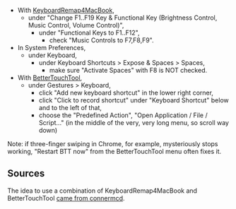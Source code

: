 - With [KeyboardRemap4MacBook][],
    - under "Change F1..F19 Key & Functional Key (Brightness Control,
      Music Control, Volume Control)",
        - under "Functional Keys to F1..F12",
            - check "Music Controls to F7,F8,F9".
- In System Preferences,
    - under Keyboard,
        - under Keyboard Shortcuts > Expose & Spaces > Spaces,
            - make sure "Activate Spaces" with F8 is NOT checked.
- With [BetterTouchTool][],
    - under Gestures > Keyboard,
        - click "Add new keyboard shortcut" in the lower right corner,
        - click "Click to record shortcut" under "Keyboard Shortcut"
          below and to the left of that,
        - choose the "Predefined Action",
          "Open Application / File / Script..." (in the middle of the
          very, very long menu, so scroll way down)

[KeyboardRemap4MacBook]: http://pqrs.org/macosx/keyremap4macbook/
[BetterTouchTool]: http://blog.boastr.net/

Note: if three-finger swiping in Chrome, for example, mysteriously stops
working, "Restart BTT now" from the BetterTouchTool menu often fixes it.

## Sources

The idea to use a combination of KeyboardRemap4MacBook and
BetterTouchTool [came from connermcd][connermcd].

[connermcd]: http://connermcd.wordpress.com/2012/01/02/control-mpd-with-mac-media-keys/
